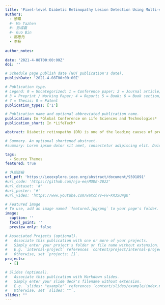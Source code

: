```yaml
---
title: 'Pixel-level Diabetic Retinopathy Lesion Detection Using Multi-scale Convolutional Neural Network'
authors:
  - 黎琪
  #- Ma Yazhen
  #- 彭成磊
  #- Guo Bin
  - 都思丹
  - 李杨
  
author_notes:
  
date: '2021-4-08T00:00:00Z'
doi: ''

# Schedule page publish date (NOT publication's date).
publishDate: '2021-4-08T00:00:00Z'

# Publication type.
# Legend: 0 = Uncategorized; 1 = Conference paper; 2 = Journal article;
# 3 = Preprint / Working Paper; 4 = Report; 5 = Book; 6 = Book section;
# 7 = Thesis; 8 = Patent
publication_types: ['1']

# Publication name and optional abbreviated publication name.
publication: In *Global Conference on Life Sciences and Technologies*
publication_short: In *LifeTech*

abstract: Diabetic retinopathy (DR) is one of the leading causes of preventable blindness. It's urgent to develop reliable methods for auto DR screening, the key of which is the detection of lesions. This paper presents an innovative method to detect DR lesions in pixel-level. We design a multi-scale Convolution Neural Network (CNN) that make the full use of multiple different scales with complementary image information. Experiments are carried out on both private and public datasets. Results show that multi-scale CNN model outperforms single-scale CNN model and other state-of-the-art approaches.

# Summary. An optional shortened abstract.
#summary: Lorem ipsum dolor sit amet, consectetur adipiscing elit. Duis posuere tellus ac convallis placerat. Proin tincidunt magna sed ex sollicitudin condimentum.

tags:
  - Source Themes
featured: true

# 外部链接
url_pdf: 'https://ieeexplore.ieee.org/abstract/document/9391891'
#url_code: 'https://github.com/nju-ee/MODE-2022'
#url_dataset: '#'
#url_poster: '#'
#url_video: 'https://www.youtube.com/watch?v=Fw-KR35UWgQ'

# Featured image
# To use, add an image named `featured.jpg/png` to your page's folder.
image:
  caption: ''
  focal_point: ''
  preview_only: false

# Associated Projects (optional).
#   Associate this publication with one or more of your projects.
#   Simply enter your project's folder or file name without extension.
#   E.g. `internal-project` references `content/project/internal-project/index.md`.
#   Otherwise, set `projects: []`.
projects:
  - []

# Slides (optional).
#   Associate this publication with Markdown slides.
#   Simply enter your slide deck's filename without extension.
#   E.g. `slides: "example"` references `content/slides/example/index.md`.
#   Otherwise, set `slides: ""`.
slides: ""
---
```

